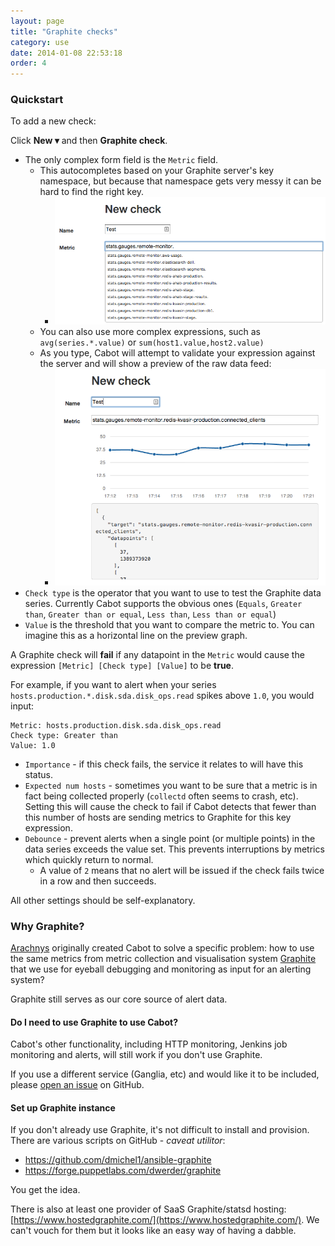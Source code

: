 ```yaml
---
layout: page
title: "Graphite checks"
category: use
date: 2014-01-08 22:53:18
order: 4
---
```

### Quickstart

To add a new check:

Click **New ▾** and then **Graphite check**.

*   The only complex form field is the `Metric` field.
    *   This autocompletes based on your Graphite server's key namespace, but because that namespace gets very messy it can be hard to find the right key.
        *   ![Autocomplete in action](/images/graphite-form-autocomplete.png)
    *   You can also use more complex expressions, such as `avg(series.*.value)` or `sum(host1.value,host2.value)`
    *   As you type, Cabot will attempt to validate your expression against the server and will show a preview of the raw data feed:
        *   ![Graphite metric preview](/images/graphite-metric-preview.png)
*   `Check type` is the operator that you want to use to test the Graphite data series. Currently Cabot supports the obvious ones (`Equals`, `Greater than`, `Greater than or equal`, `Less than`, `Less than or equal`)
*   `Value` is the threshold that you want to compare the metric to. You can imagine this as a horizontal line on the preview graph.

A Graphite check will **fail** if any datapoint in the `Metric` would cause the expression `[Metric] [Check type] [Value]` to be **true**.

For example, if you want to alert when your series `hosts.production.*.disk.sda.disk_ops.read` spikes above `1.0`, you would input:

    Metric: hosts.production.disk.sda.disk_ops.read
    Check type: Greater than
    Value: 1.0

*   `Importance` - if this check fails, the service it relates to will have this status.
*   `Expected num hosts` - sometimes you want to be sure that a metric is in fact being collected properly (`collectd` often seems to crash, etc). Setting this will cause the check to fail if Cabot detects that fewer than this number of hosts are sending metrics to Graphite for this key expression.
*   `Debounce` - prevent alerts when a single point (or multiple points) in the data series exceeds the value set. This prevents interruptions by metrics which quickly return to normal.
    *   A value of `2` means that no alert will be issued if the check fails twice in a row and then succeeds.

All other settings should be self-explanatory.

### Why Graphite?

[Arachnys](https://www.arachnys.com) originally created Cabot to solve a specific problem: how to use the same metrics from metric collection and visualisation system [Graphite](http://graphite.wikidot.com/) that we use for eyeball debugging and monitoring as input for an alerting system?

Graphite still serves as our core source of alert data.

#### Do I need to use Graphite to use Cabot?

Cabot's other functionality, including HTTP monitoring, Jenkins job monitoring and alerts, will still work if you don't use Graphite.

If you use a different service (Ganglia, etc) and would like it to be included, please [open an issue](https://github.com/arachnys/cabot/issues/new) on GitHub.

#### Set up Graphite instance

If you don't already use Graphite, it's not difficult to install and provision. There are various scripts on GitHub - *caveat utilitor*:

*   https://github.com/dmichel1/ansible-graphite
*   https://forge.puppetlabs.com/dwerder/graphite

You get the idea.

There is also at least one provider of SaaS Graphite/statsd hosting: [https://www.hostedgraphite.com/](https://www.hostedgraphite.com/). We can't vouch for them but it looks like an easy way of having a dabble.

